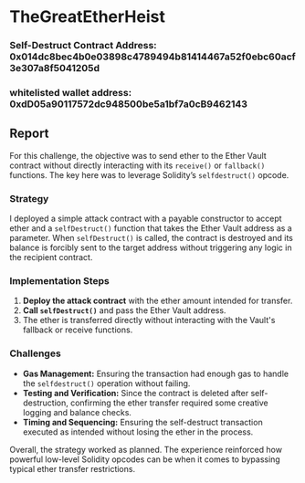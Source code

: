 # TheGreatEtherHeist

### Self-Destruct Contract Address: 0x014dc8bec4b0e03898c4789494b81414467a52f0ebc60acf3e307a8f5041205d
### whitelisted wallet address: 0xdD05a90117572dc948500be5a1bf7a0cB9462143


## Report

For this challenge, the objective was to send ether to the Ether Vault contract without directly interacting with its `receive()` or `fallback()` functions. The key here was to leverage Solidity’s `selfdestruct()` opcode.

### Strategy

I deployed a simple attack contract with a payable constructor to accept ether and a `selfDestruct()` function that takes the Ether Vault address as a parameter. When `selfDestruct()` is called, the contract is destroyed and its balance is forcibly sent to the target address without triggering any logic in the recipient contract.

### Implementation Steps

1. **Deploy the attack contract** with the ether amount intended for transfer.  
2. **Call `selfDestruct()`** and pass the Ether Vault address.  
3. The ether is transferred directly without interacting with the Vault's fallback or receive functions.

### Challenges

- **Gas Management:** Ensuring the transaction had enough gas to handle the `selfdestruct()` operation without failing.  
- **Testing and Verification:** Since the contract is deleted after self-destruction, confirming the ether transfer required some creative logging and balance checks.  
- **Timing and Sequencing:** Ensuring the self-destruct transaction executed as intended without losing the ether in the process.  

Overall, the strategy worked as planned. The experience reinforced how powerful low-level Solidity opcodes can be when it comes to bypassing typical ether transfer restrictions.
